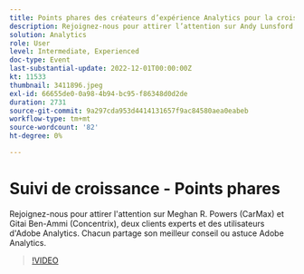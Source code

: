 ```yaml
---
title: Points phares des créateurs d’expérience Analytics pour la croissance
description: Rejoignez-nous pour attirer l’attention sur Andy Lunsford et Tyler Scott, deux clients experts et des utilisateurs d’Adobe Analytics. Chacun partage son meilleur conseil ou astuce Adobe Analytics. Leur session est suivie d'une occasion de poser des questions en direct. Tu ne veux pas rater ceci.
solution: Analytics
role: User
level: Intermediate, Experienced
doc-type: Event
last-substantial-update: 2022-12-01T00:00:00Z
kt: 11533
thumbnail: 3411896.jpeg
exl-id: 66655de0-0a98-4b94-bc95-f86348d0d2de
duration: 2731
source-git-commit: 9a297cda953d4414131657f9ac84580aea0eabeb
workflow-type: tm+mt
source-wordcount: '82'
ht-degree: 0%

---
```


# Suivi de croissance - Points phares

Rejoignez-nous pour attirer l&#39;attention sur Meghan R. Powers (CarMax) et Gitai Ben-Ammi (Concentrix), deux clients experts et des utilisateurs d&#39;Adobe Analytics. Chacun partage son meilleur conseil ou astuce Adobe Analytics.

>[!VIDEO](https://video.tv.adobe.com/v/3411896/?quality=12&learn=on)
